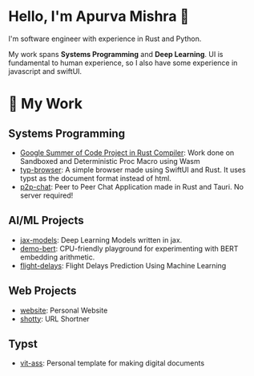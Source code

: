 # Hello, I'm Apurva Mishra 👋

I'm software engineer with experience in Rust and Python.

My work spans **Systems Programming** and **Deep Learning**.
UI is fundamental to human experience, so I also have some experience in javascript and swiftUI.

# 🚀 My Work

## Systems Programming
- [Google Summer of Code Project in Rust Compiler](https://github.com/mav3ri3k/rust): Work done on Sandboxed and Deterministic Proc Macro using Wasm
- [typ-browser](https://github.com/mav3ri3k/typ-browser): A simple browser made using SwiftUI and Rust. It uses typst as the document format instead of html.
- [p2p-chat](https://github.com/mav3ri3k/p2p-chat): Peer to Peer Chat Application made in Rust and Tauri. No server required!

## AI/ML Projects
- [jax-models](https://github.com/mav3ri3k/jax-models): Deep Learning Models written in jax.
- [demo-bert](https://github.com/mav3ri3k/demo_bert): CPU-friendly playground for experimenting with BERT embedding arithmetic.
- [flight-delays](https://github.com/mav3ri3k/flight_delays): Flight Delays Prediction Using Machine Learning

## Web Projects
- [website](https://github.com/mav3ri3k/website): Personal Website
- [shotty](https://github.com/mav3ri3k/shotty): URL Shortner

## Typst
- [vit-ass](https://github.com/mav3ri3k/vit-ass): Personal template for making digital documents 
